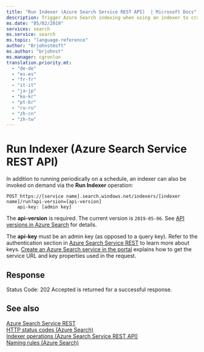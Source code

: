```yaml
---
title: "Run Indexer (Azure Search Service REST API)  | Microsoft Docs"
description: Trigger Azure Search indexing when using an indexer to crawl external data for searchable content.
ms.date: "05/02/2019"
services: search
ms.service: search
ms.topic: "language-reference"
author: "Brjohnstmsft"
ms.author: "brjohnst"
ms.manager: cgronlun
translation.priority.mt:
  - "de-de"
  - "es-es"
  - "fr-fr"
  - "it-it"
  - "ja-jp"
  - "ko-kr"
  - "pt-br"
  - "ru-ru"
  - "zh-cn"
  - "zh-tw"
---
```

# Run Indexer (Azure Search Service REST API)
  In addition to running periodically on a schedule, an indexer can also be invoked on demand via the **Run Indexer** operation:  

```  
POST https://[service name].search.windows.net/indexers/[indexer name]/run?api-version=[api-version]  
    api-key: [admin key]  
```  

 The **api-version** is required. The current version is `2019-05-06`. See [API versions in Azure Search](https://docs.microsoft.com/azure/search/search-api-versions) for details.  

 The **api-key** must be an admin key (as opposed to a query key). Refer to the authentication section in [Azure Search Service REST](index.md) to learn more about keys. [Create an Azure Search service in the portal](https://azure.microsoft.com/en-us/documentation/articles/search-create-service-portal/) explains how to get the service URL and key properties used in the request.  

## Response  
 Status Code: 202 Accepted is returned for a successful response.  

## See also  
 [Azure Search Service REST](index.md)   
 [HTTP status codes &#40;Azure Search&#41;](http-status-codes.md)   
 [Indexer operations &#40;Azure Search Service REST API&#41;](indexer-operations.md)   
 [Naming rules &#40;Azure Search&#41;](naming-rules.md)   
